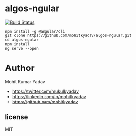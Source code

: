 # algos-ngular
[![Build Status](https://travis-ci.com/mohitkyadav/algos-ngular.svg?token=pLJkWav1wbnbGfoLfZtG&branch=master)](https://travis-ci.com/mohitkyadav/algos-ngular)
```
npm install -g @angular/cli
git clone https://github.com/mohitkyadav/algos-ngular.git
cd algos-ngular
npm install
ng serve --open
```
# Author

Mohit Kumar Yadav

* https://twitter.com/mukulkyadav
* https://linkedin.com/in/mohitkyadav
* https://github.com/mohitkyadav

## license

MIT
